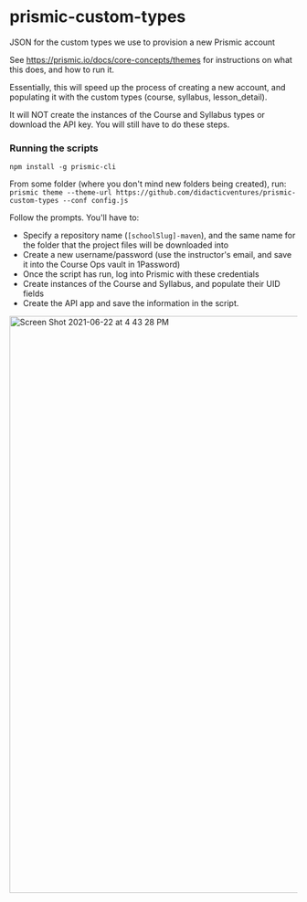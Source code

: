 # prismic-custom-types

JSON for the custom types we use to provision a new Prismic account

See https://prismic.io/docs/core-concepts/themes for instructions on what this does, and how to run it.

Essentially, this will speed up the process of creating a new account, and populating it with the custom types (course, syllabus, lesson_detail).

It will NOT create the instances of the Course and Syllabus types or download the API key. You will still have to do these steps.

### Running the scripts

`npm install -g prismic-cli`

From some folder (where you don't mind new folders being created), run:  
`prismic theme --theme-url https://github.com/didacticventures/prismic-custom-types --conf config.js`

Follow the prompts. You'll have to:
- Specify a repository name (`[schoolSlug]-maven`), and the same name for the folder that the project files will be downloaded into
- Create a new username/password (use the instructor's email, and save it into the Course Ops vault in 1Password)
- Once the script has run, log into Prismic with these credentials
- Create instances of the Course and Syllabus, and populate their UID fields
- Create the API app and save the information in the script.

<img width="1010" alt="Screen Shot 2021-06-22 at 4 43 28 PM" src="https://user-images.githubusercontent.com/256076/123013399-faab5200-d378-11eb-9bf8-fdd16bb86a56.png">
